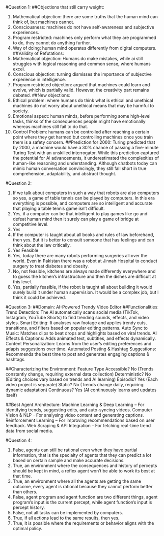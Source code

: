 #Question 1:
##Objections that still carry weight:
1.	Mathematical objection: there are some truths that the human mind can think of, but machines cannot.
2.	Consciousness: machines do not have self-awareness and subjective experiences.
3.	Program restricted: machines only perform what they are programmed to do, they cannot do anything further.
4.	Way of doing: human mind operates differently from digital computers.
##Validity of Refutations:
1.	Mathematical objection: Humans do make mistakes, while ai still struggles with logical reasoning and common sense, where humans excel.
2.	Conscious objection: turning dismisses the importance of subjective experience in intelligence.
3.	Program restricted objection: argued that machines could learn and evolve, which is partially valid. However, the creativity part remains debated.
##New objections:
1.	Ethical problem: where humans do think what is ethical and unethical machines do not worry about unethical means that may be harmful to society.
2.	Emotional aspect: human minds, before performing some high-level tasks, thinks of the consequences people might have emotionally whereas machines still fail to do that.
3.	Control Problem: humans can be controlled after reaching a certain point where they get harmed but controlling machines once you train them is a safety concern.
##Prediction for 2000:
Turing predicted that by 2000, a machine would have a 30% chance of passing a five-minute Turing Test with an unskilled interrogator. While this prediction captured the potential for AI advancements, it underestimated the complexities of human-like reasoning and understanding.
Although chatbots today can mimic human conversation convincingly, they still fall short in true comprehension, adaptability, and abstract thought.

#Question 2:
1.	If we talk about computers in such a way that robots are also computers so yes, a game of table tennis can be played by computers. In this era everything is possible, and computers are so intelligent and accurate that playing a table tennis game isn’t difficult.
2.	Yes, if a computer can be that intelligent to play games like go and defeat human mind then it surely can play a game of bridge at competitive level.
3.	Yes
4.	If the computer is taught about all books and rules of law beforehand, then yes. But it is better to consult someone that has feelings and can think about the law critically. 
5.	Yes Feasible
6.	Yes, today there are many robots performing surgeries all over the world. Even in Pakistan there was a robot at Jinnah Hospital to conduct surgery to treat diabetes and obesity. 
7.	No, not feasible, kitchens are always made differently everywhere and to guess the kitchen’s infrastructure and then the dishes are difficult at this level.
8.	Yes, partially feasible, if the robot is taught all about building it would surely build it under human supervision. It would be a complex job, but I think it could be achieved.

#Question 3:
##Domain: AI-Powered Trendy Video Editor
##Functionalities:
Trend Detection: The AI automatically scans social media (TikTok, Instagram, YouTube Shorts) to find trending sounds, effects, and video styles.
Smart Editing: It analyses raw footage and applies trendy cuts, transitions, and filters based on popular editing patterns.
Auto Sync to Music: Matches clips to beat drops and highlights based on viral trends.
AI Effects & Captions: Adds animated text, subtitles, and effects dynamically.
Content Personalization: Learns from the user’s editing preferences and adapts suggestions over time.
Automated Posting & Hashtag Suggestions: Recommends the best time to post and generates engaging captions & hashtags.

##Characterizing the Environment:
Feature	                   Type
Accessible?	No (Trends constantly change, requiring external data collection)
Deterministic?	 No (Editing choices vary based on trends and AI learning)
Episodic?	Yes (Each video project is separate)
Static?	No (Trends change daily, requiring dynamic adaptation)
Continuous?	Yes (AI continuously learns and updates itself)

##Best Agent Architecture:
Machine Learning & Deep Learning – For identifying trends, suggesting edits, and auto-syncing videos.
Computer Vision & NLP – For analysing video content and generating captions.
Reinforcement Learning – For improving recommendations based on user feedback.
Web Scraping & API Integration – For fetching real-time trend data from social media.

#Question 4:
1.	False, agents can still be rational even when they have partial information, that is the specialty of agents that they can predict a lot based on certain sample and make accurate decisions.
2.	True, an environment where the consequences and history of percepts should be kept in mind, a reflex agent won’t be able to work its best at that time.
3.	True, an environment where all the agents are getting the same outcome, every agent is rational because they cannot perform better than others.
4.	False, agent program and agent function are two different things, agent program’s input is the current percept, while agent function’s input is percept history.
5.	False, not all tasks can be implemented by computers.
6.	True, if all actions lead to the same results, then yes.
7.	True, it is possible where the requirements or behavior aligns with the optimal policy.


